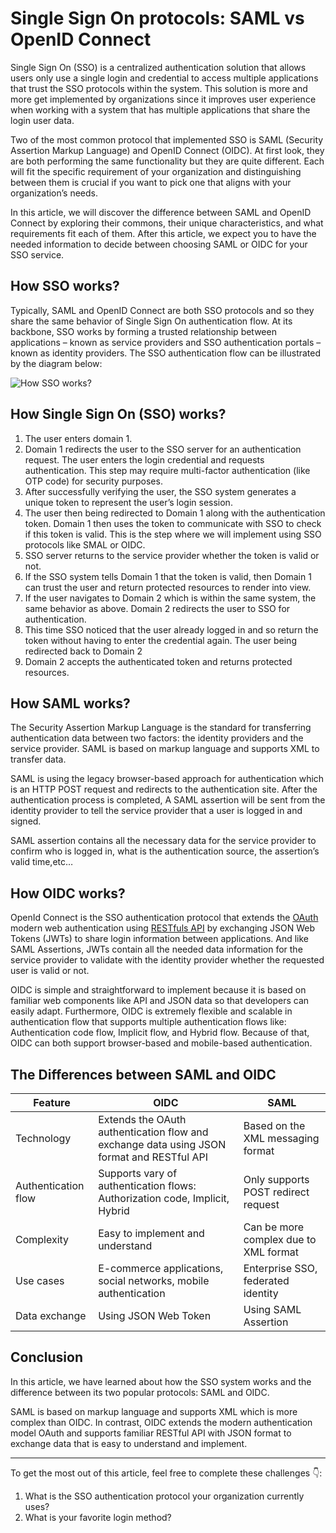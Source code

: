 # Single Sign On protocols: SAML vs OpenID Connect

Single Sign On (SSO) is a centralized authentication solution that allows users only use a single login and credential to access multiple applications that trust the SSO protocols within the system. This solution is more and more get implemented by organizations since it improves user experience when working with a system that has multiple applications that share the login user data.

Two of the most common protocol that implemented SSO is SAML (Security Assertion Markup Language) and OpenID Connect (OIDC). At first look, they are both performing the same functionality but they are quite different. Each will fit the specific requirement of your organization and distinguishing between them is crucial if you want to pick one that aligns with your organization’s needs.

In this article, we will discover the difference between SAML and OpenID Connect by exploring their commons, their unique characteristics, and what requirements fit each of them. After this article, we expect you to have the needed information to decide between choosing SAML or OIDC for your SSO service.

## How SSO works?
Typically, SAML and OpenID Connect are both SSO protocols and so they share the same behavior of Single Sign On authentication flow. At its backbone, SSO works by forming a trusted relationship between applications – known as service providers and SSO authentication portals – known as identity providers. The SSO authentication flow can be illustrated by the diagram below:

![How SSO works?](https://dev-to-uploads.s3.amazonaws.com/uploads/articles/ngrlgetxk7egmyucn0cx.png)


## How Single Sign On (SSO) works?

1. The user enters domain 1.
2. Domain 1 redirects the user to the SSO server for an authentication request. The user enters the login credential and requests authentication. This step may require multi-factor authentication (like OTP code) for security purposes.
3. After successfully verifying the user, the SSO system generates a unique token to represent the user’s login session.
4. The user then being redirected to Domain 1 along with the authentication token. Domain 1 then uses the token to communicate with SSO to check if this token is valid. This is the step where we will implement using SSO protocols like SMAL or OIDC.
5. SSO server returns to the service provider whether the token is valid or not.
6. If the SSO system tells Domain 1 that the token is valid, then Domain 1 can trust the user and return protected resources to render into view.
7. If the user navigates to Domain 2 which is within the same system, the same behavior as above. Domain 2 redirects the user to SSO for authentication.
8. This time SSO noticed that the user already logged in and so return the token without having to enter the credential again. The user being redirected back to Domain 2
9. Domain 2 accepts the authenticated token and returns protected resources.

## How SAML works?
The Security Assertion Markup Language is the standard for transferring authentication data between two factors: the identity providers and the service provider. SAML is based on markup language and supports XML to transfer data.

SAML is using the legacy browser-based approach for authentication which is an HTTP POST request and redirects to the authentication site. After the authentication process is completed, A SAML assertion will be sent from the identity provider to tell the service provider that a user is logged in and signed.

SAML assertion contains all the necessary data for the service provider to confirm who is logged in, what is the authentication source, the assertion’s valid time,etc…

## How OIDC works?
OpenId Connect is the SSO authentication protocol that extends the [OAuth](https://dev.to/junedang/continue-with-google-how-oauth-system-work-4k3l) modern web authentication using [RESTfuls API](https://dev.to/junedang/a-fundamental-guide-for-designing-good-rest-api-1pg2) by exchanging JSON Web Tokens (JWTs) to share login information between applications. And like SAML Assertions, JWTs contain all the needed data information for the service provider to validate with the identity provider whether the requested user is valid or not.

OIDC is simple and straightforward to implement because it is based on familiar web components like API and JSON data so that developers can easily adapt. Furthermore, OIDC is extremely flexible and scalable in authentication flow that supports multiple authentication flows like: Authentication code flow, Implicit flow, and Hybrid flow. Because of that, OIDC can both support browser-based and mobile-based authentication.

## The Differences between SAML and OIDC
| Feature             | OIDC                                                                                      | SAML                                   |
|---------------------|-------------------------------------------------------------------------------------------|----------------------------------------|
| Technology          | Extends the OAuth authentication flow and exchange data using JSON format and RESTful API | Based on the XML messaging format      |
| Authentication flow | Supports vary of authentication flows: Authorization code, Implicit, Hybrid               | Only supports POST redirect request    |
| Complexity          | Easy to implement and understand                                                          | Can be more complex due to XML format  |
| Use cases           | E-commerce applications, social networks, mobile authentication                           | Enterprise SSO, federated identity     |
| Data exchange       | Using JSON Web Token                                                                      | Using SAML Assertion                   |

## Conclusion
In this article, we have learned about how the SSO system works and the difference between its two popular protocols: SAML and OIDC.

SAML is based on markup language and supports XML which is more complex than OIDC. In contrast, OIDC extends the modern authentication model OAuth and supports familiar RESTful API with JSON format to exchange data that is easy to understand and implement.

---
To get the most out of this article, feel free to complete these challenges 👇:

1. What is the SSO authentication protocol your organization currently uses?
2. What is your favorite login method?

